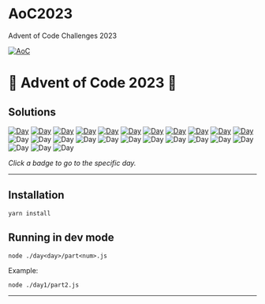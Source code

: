# AoC2023
Advent of Code Challenges 2023

[![AoC](https://badgen.net/badge/AoC/2023/blue)](https://adventofcode.com/2023)


# 🎄 Advent of Code 2023 🎄

## Solutions

[![Day](https://badgen.net/badge/01/%E2%98%85%E2%98%85/green)](aoc/day1)
[![Day](https://badgen.net/badge/02/%E2%98%85%E2%98%85/green)](aoc/day2)
[![Day](https://badgen.net/badge/03/%E2%98%85%E2%98%85/green)](aoc/day3) 
[![Day](https://badgen.net/badge/04/%E2%98%85%E2%98%85/green)](aoc/day4)
[![Day](https://badgen.net/badge/05/%E2%98%85%E2%98%85/green)](aoc/day5)
[![Day](https://badgen.net/badge/06/%E2%98%85%E2%98%85/green)](aoc/day6)
[![Day](https://badgen.net/badge/07/%E2%98%85%E2%98%85/green)](aoc/day7)
[![Day](https://badgen.net/badge/08/%E2%98%85%E2%98%85/green)](aoc/day8)
[![Day](https://badgen.net/badge/09/%E2%98%85%E2%98%85/green)](aoc/day9)
[![Day](https://badgen.net/badge/10/%E2%98%85%E2%98%85/green)](aoc/day10)
[![Day](https://badgen.net/badge/11/%E2%98%85%E2%98%85/green)](aoc/day11)
![Day](https://badgen.net/badge/12/%E2%98%86%E2%98%86/gray)
![Day](https://badgen.net/badge/13/%E2%98%86%E2%98%86/gray)
![Day](https://badgen.net/badge/14/%E2%98%86%E2%98%86/gray)
![Day](https://badgen.net/badge/15/%E2%98%86%E2%98%86/gray)
![Day](https://badgen.net/badge/16/%E2%98%86%E2%98%86/gray)
![Day](https://badgen.net/badge/17/%E2%98%86%E2%98%86/gray)
![Day](https://badgen.net/badge/18/%E2%98%86%E2%98%86/gray)
![Day](https://badgen.net/badge/19/%E2%98%86%E2%98%86/gray)
![Day](https://badgen.net/badge/20/%E2%98%86%E2%98%86/gray)
![Day](https://badgen.net/badge/21/%E2%98%86%E2%98%86/gray)
![Day](https://badgen.net/badge/22/%E2%98%86%E2%98%86/gray)
![Day](https://badgen.net/badge/23/%E2%98%86%E2%98%86/gray)
![Day](https://badgen.net/badge/24/%E2%98%86%E2%98%86/gray)
![Day](https://badgen.net/badge/25/%E2%98%86%E2%98%86/gray)

_Click a badge to go to the specific day._

---

## Installation

```
yarn install
```

## Running in dev mode

```
node ./day<day>/part<num>.js
```

Example:

```
node ./day1/part2.js
```

---
